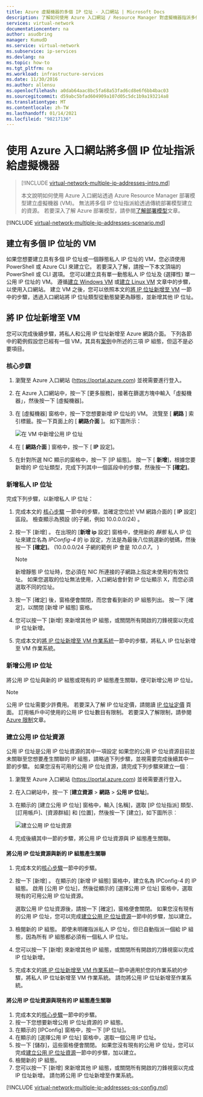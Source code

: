 ```yaml
---
title: Azure 虛擬機器的多個 IP 位址 - 入口網站 | Microsoft Docs
description: 了解如何使用 Azure 入口網站 / Resource Manager 對虛擬機器指派多個 IP 位址。
services: virtual-network
documentationcenter: na
author: asudbring
manager: KumudD
ms.service: virtual-network
ms.subservice: ip-services
ms.devlang: na
ms.topic: how-to
ms.tgt_pltfrm: na
ms.workload: infrastructure-services
ms.date: 11/30/2016
ms.author: allensu
ms.openlocfilehash: a0dab64aac8bc5fa68a53fad6cd8e6f6bb4bac03
ms.sourcegitcommit: d59abc5bfad604909a107d05c5dc1b9a193214a8
ms.translationtype: MT
ms.contentlocale: zh-TW
ms.lasthandoff: 01/14/2021
ms.locfileid: "98217136"
---
```

# <a name="assign-multiple-ip-addresses-to-virtual-machines-using-the-azure-portal"></a>使用 Azure 入口網站將多個 IP 位址指派給虛擬機器

> [!INCLUDE [virtual-network-multiple-ip-addresses-intro.md](../../includes/virtual-network-multiple-ip-addresses-intro.md)]
> 
> 本文說明如何使用 Azure 入口網站透過 Azure Resource Manager 部署模型建立虛擬機器 (VM)。 無法將多個 IP 位址指派給透過傳統部署模型建立的資源。 若要深入了解 Azure 部署模型，請參閱[了解部署模型](../azure-resource-manager/management/deployment-models.md)文章。

[!INCLUDE [virtual-network-multiple-ip-addresses-scenario.md](../../includes/virtual-network-multiple-ip-addresses-scenario.md)]

## <a name="create-a-vm-with-multiple-ip-addresses"></a><a name = "create"></a>建立有多個 IP 位址的 VM

如果您想要建立具有多個 IP 位址或一個靜態私人 IP 位址的 VM，您必須使用 PowerShell 或 Azure CLI 來建立它。 若要深入了解，請按一下本文頂端的 PowerShell 或 CLI 選項。 您可以建立具有單一動態私人 IP 位址及 (選擇性) 單一公用 IP 位址的 VM。 遵循[建立 Windows VM](../virtual-machines/windows/quick-create-portal.md) 或[建立 Linux VM](../virtual-machines/linux/quick-create-portal.md) 文章中的步驟，以使用入口網站。 建立 VM 之後，您可以依照本文的[將 IP 位址新增至 VM](#add) 一節中的步驟，透過入口網站將 IP 位址類型從動態變更為靜態，並新增其他 IP 位址。

## <a name="add-ip-addresses-to-a-vm"></a><a name="add"></a>將 IP 位址新增至 VM

您可以完成後續步驟，將私人和公用 IP 位址新增至 Azure 網路介面。 下列各節中的範例假設您已經有一個 VM，其具有[案例](#scenario)中所述的三項 IP 組態，但這不是必要項目。

### <a name="core-steps"></a><a name="coreadd"></a>核心步驟

1. 瀏覽至 Azure 入口網站 (https://portal.azure.com) 並視需要進行登入。
2. 在 Azure 入口網站中，按一下 [更多服務]，接著在篩選方塊中輸入「虛擬機器」，然後按一下 [虛擬機器]。
3. 在 [虛擬機器] 窗格中，按一下您想要新增 IP 位址的 VM。 流覽至 [ **網路** ] 索引標籤。按一下頁面上的 [ **網路介面** ]。 如下圖所示： 


    ![在 VM 中新增公用 IP 位址](./media/virtual-network-multiple-ip-addresses-portal/figure200319.png)
4. 在 [ **網路介面** ] 窗格中，按一下 [ **IP** 設定]。

5. 在針對所選 NIC 顯示的窗格中，按一下 [IP 組態]。 按一下 [ **新增**]，根據您要新增的 IP 位址類型，完成下列其中一個區段中的步驟，然後按一下 **[確定]**。 

### <a name="add-a-private-ip-address"></a>新增私人 IP 位址

完成下列步驟，以新增私人 IP 位址：

1. 完成本文的 [核心步驟](#coreadd) 一節中的步驟，並確定您位於 VM 網路介面的 [ **IP** 設定] 區段。  檢查顯示為預設 (的子網，例如 10.0.0.0/24) 。
2. 按一下 [新增] 。 在出現的 [**新增 ip** 設定] 窗格中，使用新的 *靜態* 私人 IP 位址來建立名為 *IPConfig-4* 的 ip 設定，方法是為最後八位挑選新的號碼，然後按一下 **[確定]**。   (10.0.0.0/24 子網的範例 IP 會是 *10.0.0.7*。 ) 

    > [!NOTE]
    > 新增靜態 IP 位址時，您必須在 NIC 所連接的子網路上指定未使用的有效位址。 如果您選取的位址無法使用，入口網站會針對 IP 位址顯示 X，而您必須選取不同的位址。

3. 按一下 [確定] 後，窗格便會關閉，而您會看到新的 IP 組態列出。 按一下 [確定]，以關閉 [新增 IP 組態] 窗格。
4. 您可以按一下 [新增] 來新增其他 IP 組態，或關閉所有開啟的刀鋒視窗以完成 IP 位址新增。
5. 完成本文的[將 IP 位址新增至 VM 作業系統](#os-config)一節中的步驟，將私人 IP 位址新增至 VM 作業系統。

### <a name="add-a-public-ip-address"></a>新增公用 IP 位址

將公用 IP 位址與新的 IP 組態或現有的 IP 組態產生關聯，便可新增公用 IP 位址。

> [!NOTE]
> 公用 IP 位址需要少許費用。 若要深入了解 IP 位址定價，請閱讀 [IP 位址定價](https://azure.microsoft.com/pricing/details/ip-addresses) 頁面。 訂用帳戶中可使用的公用 IP 位址數目有限制。 若要深入了解限制，請參閱 [Azure 限制](../azure-resource-manager/management/azure-subscription-service-limits.md#networking-limits)文章。
> 

### <a name="create-a-public-ip-address-resource"></a><a name="create-public-ip"></a>建立公用 IP 位址資源

公用 IP 位址是公用 IP 位址資源的其中一項設定 如果您的公用 IP 位址資源目前並未關聯至您想要產生關聯的 IP 組態，請略過下列步驟，並視需要完成後續其中一節的步驟。 如果您沒有可用的公用 IP 位址資源，請完成下列步驟來建立一個︰

1. 瀏覽至 Azure 入口網站 (https://portal.azure.com) 並視需要進行登入。
3. 在入口網站中，按一下 [**建立資源**  >  **網路**  >  **公用 IP 位址**]。
4. 在顯示的 [建立公用 IP 位址] 窗格中，輸入 [名稱]，選取 [IP 位址指派] 類型、[訂用帳戶]、[資源群組] 和 [位置]，然後按一下 [建立]，如下圖所示︰

    ![建立公用 IP 位址資源](./media/virtual-network-multiple-ip-addresses-portal/figure5.png)

5. 完成後續其中一節的步驟，將公用 IP 位址資源與 IP 組態產生關聯。

#### <a name="associate-the-public-ip-address-resource-to-a-new-ip-configuration"></a>將公用 IP 位址資源與新的 IP 組態產生關聯

1. 完成本文的[核心步驟](#coreadd)一節中的步驟。
2. 按一下 [新增] 。 在顯示的 [新增 IP 組態] 窗格中，建立名為 IPConfig-4 的 IP 組態。 啟用 [公用 IP 位址]，然後從顯示的 [選擇公用 IP 位址] 窗格中，選取現有的可用公用 IP 位址資源。

    選取公用 IP 位址資源後，請按一下 [確定]，窗格便會關閉。 如果您沒有現有的公用 IP 位址，您可以完成[建立公用 IP 位址資源](#create-public-ip)一節中的步驟，加以建立。 

3. 檢閱新的 IP 組態。 即使未明確指派私人 IP 位址，但已自動指派一個給 IP 組態，因為所有 IP 組態都必須有一個私人 IP 位址。
4. 您可以按一下 [新增] 來新增其他 IP 組態，或關閉所有開啟的刀鋒視窗以完成 IP 位址新增。
5. 完成本文的[將 IP 位址新增至 VM 作業系統](#os-config)一節中適用於您的作業系統的步驟，將私人 IP 位址新增至 VM 作業系統。 請勿將公用 IP 位址新增至作業系統。

#### <a name="associate-the-public-ip-address-resource-to-an-existing-ip-configuration"></a>將公用 IP 位址資源與現有的 IP 組態產生關聯

1. 完成本文的[核心步驟](#coreadd)一節中的步驟。
2. 按一下您想要新增公用 IP 位址資源的 IP 組態。
3. 在顯示的 [IPConfig] 窗格中，按一下 [IP 位址]。
4. 在顯示的 [選擇公用 IP 位址] 窗格中，選取一個公用 IP 位址。
5. 按一下 [儲存]，這些窗格便會關閉。 如果您沒有現有的公用 IP 位址，您可以完成[建立公用 IP 位址資源](#create-public-ip)一節中的步驟，加以建立。
3. 檢閱新的 IP 組態。
4. 您可以按一下 [新增] 來新增其他 IP 組態，或關閉所有開啟的刀鋒視窗以完成 IP 位址新增。 請勿將公用 IP 位址新增至作業系統。


[!INCLUDE [virtual-network-multiple-ip-addresses-os-config.md](../../includes/virtual-network-multiple-ip-addresses-os-config.md)]